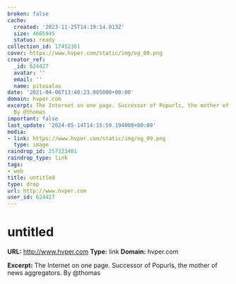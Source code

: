 ```yaml
---
broken: false
cache:
  created: '2023-11-25T14:19:14.013Z'
  size: 4665945
  status: ready
collection_id: 17452361
cover: https://www.hvper.com/static/img/og_09.png
creator_ref:
  _id: 624427
  avatar: ''
  email: ''
  name: pitosalas
date: '2021-04-06T13:40:23.005000+00:00'
domain: hvper.com
excerpt: The Internet on one page. Successor of Popurls, the mother of news aggregators.
  By @thomas
important: false
last_update: '2024-05-14T14:15:59.194000+00:00'
media:
- link: https://www.hvper.com/static/img/og_09.png
  type: image
raindrop_id: 257323401
raindrop_type: link
tags:
- web
title: untitled
type: drop
url: http://www.hvper.com
user_id: 624427
---
```


# untitled

**URL:** http://www.hvper.com
**Type:** link
**Domain:** hvper.com

**Excerpt:** The Internet on one page. Successor of Popurls, the mother of news aggregators. By @thomas
